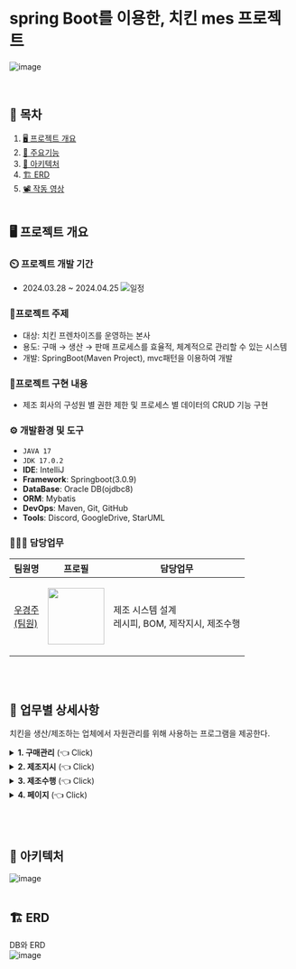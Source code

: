 # spring Boot를 이용한, 치킨 mes 프로젝트
![image](https://github.com/wououoo/project_chicken/blob/main/%EC%B5%9C%EC%A2%85%EB%B3%B8/kammi/src/main/resources/static/img/mainlogo/mainLogo2.png)

<br>

## 📌 목차
1. [🖥️ 프로젝트 개요](#프로젝트-개요)
2. [📕 주요기능](#주요기능)
3. [🔧 아키텍처](#아키텍처)
4. [🏗️ ERD](#erd)
5. [📽️ 작동 영상](#작동-영상)
   <br><br>

## 🖥️ 프로젝트 개요
### ⏲️ 프로젝트 개발 기간
  - 2024.03.28 ~ 2024.04.25
    ![일정](https://github.com/wououoo/project_chicken/assets/156730657/abd2d497-9fe0-4518-bcdf-439ffaee9eac)


### 🔖프로젝트 주제
  - 대상: 치킨 프렌차이즈를 운영하는 본사
  - 용도: 구매 → 생산 → 판매 프로세스를 효율적, 체계적으로 관리할 수 있는 시스템
  - 개발: SpringBoot(Maven Project), mvc패턴을 이용하여 개발
    
### 📁프로젝트 구현 내용
  - 제조 회사의 구성원 별 권한 제한 및 프로세스 별 데이터의 CRUD 기능 구현

### ⚙ 개발환경 및 도구
  - `JAVA 17`
  - `JDK 17.0.2`
  - **IDE**: IntelliJ
  - **Framework**: Springboot(3.0.9)
  - **DataBase**: Oracle DB(ojdbc8)
  - **ORM**: Mybatis
  - **DevOps**: Maven, Git, GitHub
  - **Tools**: Discord, GoogleDrive, StarUML
    
### 🧑‍🤝‍🧑 담당업무
|팀원명|프로필|담당업무|
|---|---|---|
|[우경주<br>(팀원)](https://github.com/wououoo)|<p align="center"><img src="https://github.com/heyJSH/Project-Meal_Kit_SpringBoot/assets/150403977/2bdb07d5-ae47-44f5-89dd-6335d7030ca3" width="100"></p>|제조 시스템 설계<br>레시피, BOM, 제작지시, 제조수행|

<br><br>


## 📕 업무별 상세사항
치킨을 생산/제조하는 업체에서 자원관리를 위해 사용하는 프로그램을 제공한다.

<details>
  <summary><b>1. 구매관리</b> (👈 Click)</summary>
   <br>
  <div markdown="1">
     <h3>레시피</h3>
    <ul>
       <li>DB에 등록된 레시피와 그에 맞는 사진을 출력한다.</li>
       <img src="https://github.com/wououoo/project_chicken/assets/156730657/101c0fa7-49b6-4a4e-97f2-84ede97cf37f" alt="레시피 메인">
       <br>
        <li>레시피 페이지 아래 등록 버튼을 클릭 시 다음과 같은 모달이 출력된다.</li>
       <img src="https://github.com/wououoo/project_chicken/assets/156730657/59f17eee-91f8-438f-9aab-05a2bb2730f9" alt="레시피 등록">
           <ol>
              <li>첫번째 레시피 등록에 레시피명, 사진을 추가하면 두번째 모달이 나온다</li>       
              <br>
              <li>BOM을 등록할 수 있으며 필요 시 추가 버튼을 클릭하여 여러개의 BOM을 다중 등록할 수 있다</li>
           </ol>
       <br>
       <li>레시피 사진을 클릭할 경우 다음과 같은 모달이 출력된다</li>
       <img src="https://github.com/wououoo/project_chicken/assets/156730657/99f46e16-afd4-4941-b41b-cf31b1107c90" alt="레시피 상세">
            <ol>
              <li>레시피 정보 및 BOM정보를 수정, 삭제할 수 있다</li>       
              <br>
              <li>데이터 추가 버튼 클릭 시 BOM을 추가할 수 있는 모달로 변경된다</li>
           </ol>
       <br>
    </ul>
  </div>
</details>

<details>
  <summary><b>2. 제조지시</b> (👈 Click)</summary>
   <br>
  <div markdown="2">
     <h3>제조지시</h3>
    <ul>
       <li>제조를 지시한 현황을 보여주는 페이지가 출력된다</li>
       <img src="https://github.com/wououoo/project_chicken/assets/156730657/006dce3f-8ec4-455f-896d-658ca185ee45" alt="제조지시 메인">
       <br>
        <li>지시 버튼 클릭 시 제조를 지시할 수 있는 모달이 출력된다</li>
       <img src="https://github.com/wououoo/project_chicken/assets/156730657/22ed5bf9-b5e7-4e86-b633-715c1ee507ab" alt="제조지시">
           <ol>
              <li>레시피로 등록된 정보만 SELECT 박스에서 선택가능</li>       
           </ol>
       <br>
       <li>제조지시 페이지에서 지시한 현황을 클릭 시 제조지시 상세화면 모달 출력</li>
       <img src="https://github.com/wououoo/project_chicken/assets/156730657/8d88acc3-e95a-478d-bf1b-a79c644a654c" alt="지시 상세">
            <ol>
              <li>지시한 생산량만 수정이 가능</li>       
              <br>
              <li>제조 수행이 실행된 경우 수정 불가</li>
           </ol>
       <br>
    </ul>
  </div>
</details>

<details>
  <summary><b>3. 제조수행</b> (👈 Click)</summary>
   <br>
  <div markdown="3">
     <h3>제조지시</h3>
    <ul>
       <li>제조를 수행한 현황을 보여주는 페이지가 출력된다</li>
       <img src="https://github.com/wououoo/project_chicken/assets/156730657/f0697337-982c-47cc-b7c1-b2a0b1321acd" alt="제조수행 메인">
       <br>
        <li>수행 버튼 클릭 시 제조를 수행할 수 있는 모달이 출력된다</li>
       <img src="https://github.com/wououoo/project_chicken/assets/156730657/b8f9890e-1f21-49e3-9f80-647e30faf7f8" alt="제조수행">
           <ol>
              <li>지시한 품목을 SELECT 박스에서 선택</li>       
              <li>제조 라인 선택(1,2,3번 라인)</li> 
              <li>제조할 수량 선택(지시한 수량을 넘을 수 없음)</li> 
          </ol>
       <br> 
       <li>제조수행 페이지에서 수행 현황을 클릭 시 제조지시 상세화면 모달 출력</li>
       <img src="https://github.com/wououoo/project_chicken/assets/156730657/95aff1e3-971f-4aad-a56a-f3818f423784" alt="수행 상세">
            <ol>
              <li>제조라인, 생산량, 수행자만 수정가능</li>       
              <br>
              <li>만약 라인 및 수행자가 다른 공정을 수행중이라면 수정할 수 없음</li>
              <br>
              <li>작업수행 버튼 클릭 시 차례대로 시작시간, 염지, 조리, 양념, 포장, 종료시간 순서대로 시간이 출력</li>
              <br>
              <li>작업수행이 시작되었을 경우 수정 불가 </li>               
           </ol>
       <br>
    </ul>
  </div>
</details>
<details>
  <summary><b>4. 페이지</b> (👈 Click)</summary>
   <br>
  <div markdown="4">
     <h3>페이징처리</h3>
    <ul>
       <li>제조지시 및 제조수행 페이지는 페이징처리가 되어있고, 5개씩 보이며 선택조건으로 각각 제조상태, 제조라인을 기준으로 검색할 수 있다</li>
        <img src="https://github.com/wououoo/project_chicken/assets/156730657/f7346ecb-e4e7-4948-b050-a60cb3ce3668" alt="페이징">
    </ul>
  </div>
</details>


<br><br>

## 🔧 아키텍처
![image](https://github.com/heyJSH/Project-Meal_Kit/assets/151722511/c95a5896-9d37-44d8-a89f-034644dfeea4)
<br><br>

## 🏗️ ERD
DB와 ERD <br>
![image](https://github.com/wououoo/project_chicken/assets/156730657/4b4fc4af-4cc2-4dad-a3ba-48dce380052c)
<br><br>



